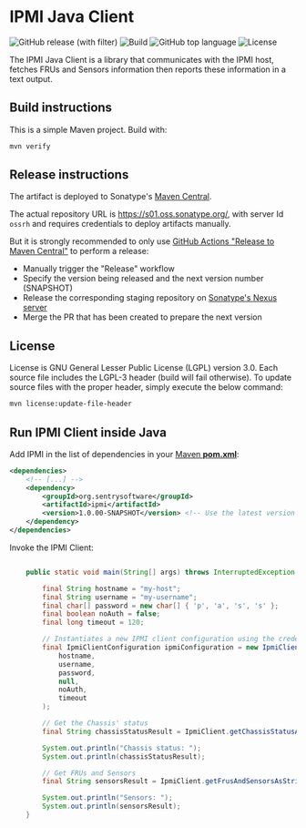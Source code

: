 # IPMI Java Client
![GitHub release (with filter)](https://img.shields.io/github/v/release/sentrysoftware/oss-maven-template)
![Build](https://img.shields.io/github/actions/workflow/status/sentrysoftware/oss-maven-template/deploy.yml)
![GitHub top language](https://img.shields.io/github/languages/top/sentrysoftware/oss-maven-template)
![License](https://img.shields.io/github/license/sentrysoftware/oss-maven-template)

The IPMI Java Client is a library that communicates with the IPMI host, fetches FRUs and Sensors information then reports these information in a text output.

## Build instructions

This is a simple Maven project. Build with:

```bash
mvn verify
```

## Release instructions

The artifact is deployed to Sonatype's [Maven Central](https://central.sonatype.com/).

The actual repository URL is https://s01.oss.sonatype.org/, with server Id `ossrh` and requires credentials to deploy
artifacts manually.

But it is strongly recommended to only use [GitHub Actions "Release to Maven Central"](actions/workflows/release.yml) to perform a release:

* Manually trigger the "Release" workflow
* Specify the version being released and the next version number (SNAPSHOT)
* Release the corresponding staging repository on [Sonatype's Nexus server](https://s01.oss.sonatype.org/)
* Merge the PR that has been created to prepare the next version

## License

License is GNU General Lesser Public License (LGPL) version 3.0. Each source file includes the LGPL-3 header (build will fail otherwise).
To update source files with the proper header, simply execute the below command:

```bash
mvn license:update-file-header
```

## Run IPMI Client inside Java

Add IPMI in the list of dependencies in your [Maven **pom.xml**](https://maven.apache.org/pom.html):

```xml
<dependencies>
	<!-- [...] -->
	<dependency>
		<groupId>org.sentrysoftware</groupId>
		<artifactId>ipmi</artifactId>
		<version>1.0.00-SNAPSHOT</version> <!-- Use the latest version released -->
	</dependency>
</dependencies>
```

Invoke the IPMI Client:

```java

	public static void main(String[] args) throws InterruptedException, ExecutionException, TimeoutException {

		final String hostname = "my-host";
		final String username = "my-username";
		final char[] password = new char[] { 'p', 'a', 's', 's' };
		final boolean noAuth = false;
		final long timeout = 120;

		// Instantiates a new IPMI client configuration using the credentials above
		final IpmiClientConfiguration ipmiConfiguration = new IpmiClientConfiguration(
			hostname,
			username,
			password,
			null,
			noAuth,
			timeout
		);

		// Get the Chassis' status
		final String chassisStatusResult = IpmiClient.getChassisStatusAsStringResult(ipmiConfiguration);

		System.out.println("Chassis status: ");
		System.out.println(chassisStatusResult);

		// Get FRUs and Sensors
		final String sensorsResult = IpmiClient.getFrusAndSensorsAsStringResult(ipmiConfiguration);

		System.out.println("Sensors: ");
		System.out.println(sensorsResult);
	}
```


